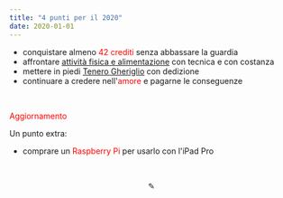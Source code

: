 ```yaml
---
title: "4 punti per il 2020"
date: 2020-01-01
---
```

* conquistare almeno <span style="color:red">42 crediti</span> senza abbassare la guardia
* affrontare <span style="text-decoration:underline">[attività fisica e alimentazione](https://miry1919.github.io/hugosite/sf/)</span> con tecnica e con costanza
* mettere in piedi <span style="text-decoration:underline">[Tenero Gheriglio](https://miry1919.github.io/hugosite/podcast/tenero-gheriglio/)</span> con dedizione
* continuare a credere nell'<span style="color:red">amore</span> e pagarne le conseguenze

&nbsp;

<span style="color:red">Aggiornamento</span>
&nbsp;

Un punto extra:
&nbsp;

* comprare un <span style="color:red">Raspberry Pi</span> per usarlo con l'iPad Pro

&nbsp;

<div align="center">
  ✎
</div>
